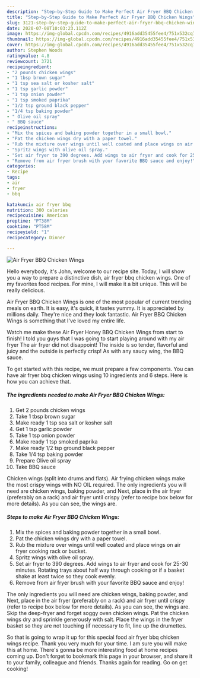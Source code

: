 ```yaml
---
description: "Step-by-Step Guide to Make Perfect Air Fryer BBQ Chicken Wings"
title: "Step-by-Step Guide to Make Perfect Air Fryer BBQ Chicken Wings"
slug: 3121-step-by-step-guide-to-make-perfect-air-fryer-bbq-chicken-wings
date: 2020-07-08T10:03:23.112Z
image: https://img-global.cpcdn.com/recipes/4916add35455fee4/751x532cq70/air-fryer-bbq-chicken-wings-recipe-main-photo.jpg
thumbnail: https://img-global.cpcdn.com/recipes/4916add35455fee4/751x532cq70/air-fryer-bbq-chicken-wings-recipe-main-photo.jpg
cover: https://img-global.cpcdn.com/recipes/4916add35455fee4/751x532cq70/air-fryer-bbq-chicken-wings-recipe-main-photo.jpg
author: Stephen Woods
ratingvalue: 4.8
reviewcount: 3721
recipeingredient:
- "2 pounds chicken wings"
- "1 tbsp brown sugar"
- "1 tsp sea salt or kosher salt"
- "1 tsp garlic powder"
- "1 tsp onion powder"
- "1 tsp smoked paprika"
- "1/2 tsp ground black pepper"
- "1/4 tsp baking powder"
- " Olive oil spray"
- " BBQ sauce"
recipeinstructions:
- "Mix the spices and baking powder together in a small bowl."
- "Pat the chicken wings dry with a paper towel."
- "Rub the mixture over wings until well coated and place wings on air fryer cooking rack or bucket."
- "Spritz wings with olive oil spray."
- "Set air fryer to 390 degrees. Add wings to air fryer and cook for 25-30 minutes. Rotating trays about half way through cooking or if a basket shake at least twice so they cook evenly."
- "Remove from air fryer brush with your favorite BBQ sauce and enjoy!"
categories:
- Recipe
tags:
- air
- fryer
- bbq

katakunci: air fryer bbq 
nutrition: 300 calories
recipecuisine: American
preptime: "PT38M"
cooktime: "PT58M"
recipeyield: "1"
recipecategory: Dinner

---
```



![Air Fryer BBQ Chicken Wings](https://img-global.cpcdn.com/recipes/4916add35455fee4/751x532cq70/air-fryer-bbq-chicken-wings-recipe-main-photo.jpg)

Hello everybody, it's John, welcome to our recipe site. Today, I will show you a way to prepare a distinctive dish, air fryer bbq chicken wings. One of my favorites food recipes. For mine, I will make it a bit unique. This will be really delicious.

Air Fryer BBQ Chicken Wings is one of the most popular of current trending meals on earth. It is easy, it's quick, it tastes yummy. It is appreciated by millions daily. They're nice and they look fantastic. Air Fryer BBQ Chicken Wings is something that I've loved my entire life.

Watch me make these Air Fryer Honey BBQ Chicken Wings from start to finish! I told you guys that I was going to start playing around with my air fryer The air fryer did not disappoint! The inside is so tender, flavorful and juicy and the outside is perfectly crisp! As with any saucy wing, the BBQ sauce.


To get started with this recipe, we must prepare a few components. You can have air fryer bbq chicken wings using 10 ingredients and 6 steps. Here is how you can achieve that.

<!--inarticleads1-->

##### The ingredients needed to make Air Fryer BBQ Chicken Wings:

1. Get 2 pounds chicken wings
1. Take 1 tbsp brown sugar
1. Make ready 1 tsp sea salt or kosher salt
1. Get 1 tsp garlic powder
1. Take 1 tsp onion powder
1. Make ready 1 tsp smoked paprika
1. Make ready 1/2 tsp ground black pepper
1. Take 1/4 tsp baking powder
1. Prepare  Olive oil spray
1. Take  BBQ sauce


Chicken wings (split into drums and flats). Air frying chicken wings make the most crispy wings with NO OIL required. The only ingredients you will need are chicken wings, baking powder, and Next, place in the air fryer (preferably on a rack) and air fryer until crispy (refer to recipe box below for more details). As you can see, the wings are. 

<!--inarticleads2-->

##### Steps to make Air Fryer BBQ Chicken Wings:

1. Mix the spices and baking powder together in a small bowl.
1. Pat the chicken wings dry with a paper towel.
1. Rub the mixture over wings until well coated and place wings on air fryer cooking rack or bucket.
1. Spritz wings with olive oil spray.
1. Set air fryer to 390 degrees. Add wings to air fryer and cook for 25-30 minutes. Rotating trays about half way through cooking or if a basket shake at least twice so they cook evenly.
1. Remove from air fryer brush with your favorite BBQ sauce and enjoy!


The only ingredients you will need are chicken wings, baking powder, and Next, place in the air fryer (preferably on a rack) and air fryer until crispy (refer to recipe box below for more details). As you can see, the wings are. Skip the deep-fryer and forget soggy oven chicken wings. Pat the chicken wings dry and sprinkle generously with salt. Place the wings in the fryer basket so they are not touching (if necessary to fit, line up the drumettes. 

So that is going to wrap it up for this special food air fryer bbq chicken wings recipe. Thank you very much for your time. I am sure you will make this at home. There's gonna be more interesting food at home recipes coming up. Don't forget to bookmark this page in your browser, and share it to your family, colleague and friends. Thanks again for reading. Go on get cooking!
